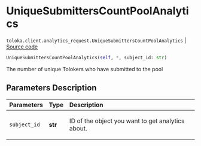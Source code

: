 # UniqueSubmittersCountPoolAnalytics
`toloka.client.analytics_request.UniqueSubmittersCountPoolAnalytics` | [Source code](https://github.com/Toloka/toloka-kit/blob/v1.0.1/src/client/analytics_request.py#L140)

```python
UniqueSubmittersCountPoolAnalytics(self, *, subject_id: str)
```

The number of unique Tolokers who have submitted to the pool

## Parameters Description

| Parameters | Type | Description |
| :----------| :----| :-----------|
`subject_id`|**str**|<p>ID of the object you want to get analytics about.</p>
